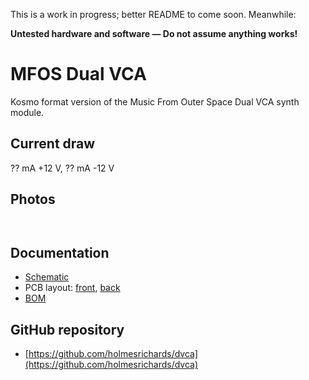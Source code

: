 This is a work in progress; better README to come soon. Meanwhile:

**Untested hardware and software — Do not assume anything works!**

# MFOS Dual VCA

Kosmo format version of the Music From Outer Space Dual VCA synth module.

## Current draw
?? mA +12 V, ?? mA -12 V


## Photos

![]()

![]()

## Documentation

* [Schematic](Docs/dualvca.pdf)
* PCB layout: [front](Docs/dualvca_layout_front.pdf), [back](Docs/dualvca_layout_back.pdf)
* [BOM](Docs/dualvca_bom.md)
<!-- * [Build notes](Docs/build.md) -->
<!-- * [How it works](Docs/howitworks.md) -->
<!--* [Blog post]() -->

## GitHub repository

* [https://github.com/holmesrichards/dvca](https://github.com/holmesrichards/dvca)

